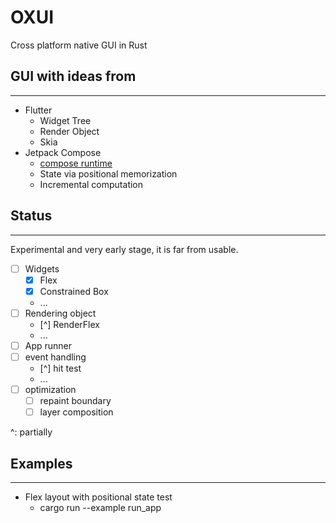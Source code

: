 # OXUI
Cross platform native GUI in Rust

## GUI with ideas from
---
- Flutter
    - Widget Tree
    - Render Object
    - Skia
- Jetpack Compose
    - [compose runtime](https://github.com/cksac/compose-rt)
    - State via positional memorization
    - Incremental computation

## Status
---
Experimental and very early stage, it is far from usable.
- [ ] Widgets
    - [x] Flex
    - [x] Constrained Box
    - ...
- [ ] Rendering object
    - [^] RenderFlex
    - ...
- [ ] App runner    
- [ ] event handling
    - [^] hit test
    - ...
- [ ] optimization
    - [ ] repaint boundary
    - [ ] layer composition

^: partially


## Examples
---
- Flex layout with positional state test
    - cargo run --example run_app


